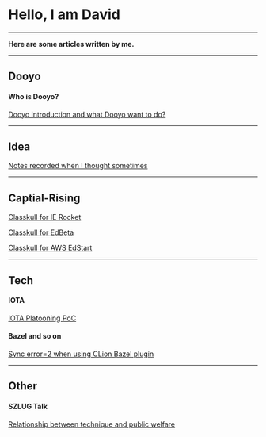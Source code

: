 
Hello, I am David
===
---

**Here are some articles written by me.**



---
## Dooyo

#### Who is Dooyo?

[Dooyo introduction and what Dooyo want to do?]( /dooyo/dooyo_intro_4_csme )


---
## Idea

[Notes recorded when I thought sometimes]( /idea/201904 )


---
## Captial-Rising

[Classkull for IE Rocket]( /classkull/ierockets )

[Classkull for EdBeta]( /classkull/edbeta )

[Classkull for AWS EdStart]( /classkull/awsedstart )


---
## Tech

#### IOTA

[IOTA Platooning PoC]( /other/iota_based_platooning )
 

#### Bazel and so on

[Sync error=2 when using CLion Bazel plugin]( /tech/clion_bazel_plugin )
 
 

---
## Other

#### SZLUG Talk 

[Relationship between technique and public welfare](/other/szlug_talk_with_xiaoban_20190224)




